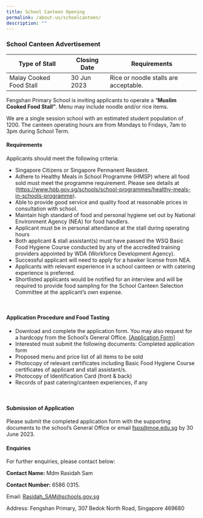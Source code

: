 ```yaml
---
title: School Canteen Opening
permalink: /about-us/schoolcanteen/
description: ""
---
```

### School Canteen Advertisement

| Type of Stall | Closing Date | Requirements |
| -------- | -------- | -------- |
| Malay Cooked Food Stall | 30 Jun 2023 | Rice or noodle stalls are acceptable.|

Fengshan Primary School is inviting applicants to operate a “**Muslim Cooked Food Stall”**. Menu may include noodle and/or rice items. 

We are a single session school with an estimated student population of 1200. The canteen operating hours are from Mondays to Fridays, 7am to 3pm during School Term. 

#### Requirements
Applicants should meet the following criteria: 

* Singapore Citizens or Singapore Permanent Resident.
* Adhere to Healthy Meals in School Programme (HMSP) where all food sold must meet the programme requirement. Please see details at (https://www.hpb.gov.sg/schools/school-programmes/healthy-meals-in-schools-programme).
* Able to provide good service and quality food at reasonable prices in consultation with school.
* Maintain high standard of food and personal hygiene set out by National Environment Agency (NEA) for food handlers.
* Applicant must be in personal attendance at the stall during operating hours
* Both applicant &amp; stall assistant(s) must have passed the WSQ Basic Food Hygiene Course conducted by any of the accredited training providers appointed by WDA (Workforce Development Agency).
* Successful applicant will need to apply for a hawker license from NEA.
* Applicants with relevant experience in a school canteen or with catering experience is preferred.
* Shortlisted applicants would be notified for an interview and will be required to provide food sampling for the School Canteen Selection Committee at the applicant’s own expense.  

<br> 

#### Application Procedure and Food Tasting

* Download and complete the application form. You may also request for a hardcopy from the School’s General Office. 
[ [Application Form] ](/files/Fengshan%20Document%20Links/application%20form%20for%20canteen%20(fsps)%2019%20may%2023.pdf)
* Interested must submit the following documents:
Completed application form
* Proposed menu and price list of all items to be sold
* Photocopy of relevant certificates including Basic Food Hygiene Course certificates of applicant and stall assistant/s.
* Photocopy of Identification Card (front &amp; back)
* Records of past catering/canteen experiences, if any

<br>

#### Submission of Application 

Please submit the completed application form with the supporting documents to the school’s General Office or email fsps@moe.edu.sg by 30 June 2023.

#### Enquiries

For further enquiries, please contact below:

**Contact Name:** Mdm Rasidah Sam

**Contact Number:** 6586 0315.

Email:  Rasidah_SAM@schools.gov.sg

Address: Fengshan Primary, 307 Bedok North Road, Singapore 469680
